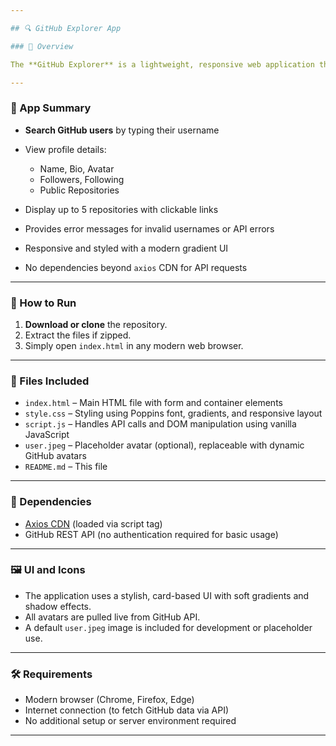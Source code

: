 ```yaml
---

## 🔍 GitHub Explorer App

### 📌 Overview

The **GitHub Explorer** is a lightweight, responsive web application that allows users to search for GitHub profiles and view key information such as followers, following, bio, and repositories. It uses the GitHub public API and is built using vanilla **HTML**, **CSS**, and **JavaScript** — no frameworks required.

---
```


### 🧠 App Summary

* **Search GitHub users** by typing their username
* View profile details:

  * Name, Bio, Avatar
  * Followers, Following
  * Public Repositories
* Display up to 5 repositories with clickable links
* Provides error messages for invalid usernames or API errors
* Responsive and styled with a modern gradient UI
* No dependencies beyond `axios` CDN for API requests

---

### 🚀 How to Run

1. **Download or clone** the repository.
2. Extract the files if zipped.
3. Simply open `index.html` in any modern web browser.


---

### 📂 Files Included

* `index.html` – Main HTML file with form and container elements
* `style.css` – Styling using Poppins font, gradients, and responsive layout
* `script.js` – Handles API calls and DOM manipulation using vanilla JavaScript
* `user.jpeg` – Placeholder avatar (optional), replaceable with dynamic GitHub avatars
* `README.md` – This file

---

### 🔧 Dependencies

* [Axios CDN](https://cdn.jsdelivr.net/npm/axios) (loaded via script tag)
* GitHub REST API (no authentication required for basic usage)

---

### 🖼️ UI and Icons

* The application uses a stylish, card-based UI with soft gradients and shadow effects.
* All avatars are pulled live from GitHub API.
* A default `user.jpeg` image is included for development or placeholder use.

---

### 🛠 Requirements

* Modern browser (Chrome, Firefox, Edge)
* Internet connection (to fetch GitHub data via API)
* No additional setup or server environment required

---
